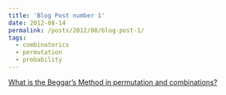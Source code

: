 ```yaml
---
title: 'Blog Post number 1'
date: 2012-08-14
permalink: /posts/2012/08/blog-post-1/
tags:
  - combinatorics
  - permutation
  - probability
---
```


[What is the Beggar’s Method in permutation and combinations?](https://medium.com/@faizanansari541/what-is-the-beggars-method-in-permutation-and-combinations-f83e9af80689)

<!---
Headings are cool
======

You can have many headings
======

Aren't headings cool?
------ --->
